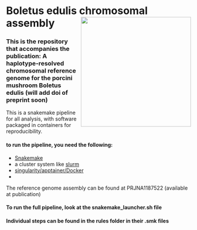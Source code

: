 # Boletus edulis chromosomal assembly <img src='https://github.com/user-attachments/assets/5d2d4735-d930-4a44-9abc-af66fcadc332' align="right" height="300" /></a>




### This is the repository that accompanies the publication: A haplotype-resolved chromosomal reference genome for the porcini mushroom Boletus edulis (will add doi of preprint soon)

This is a snakemake pipeline for all analysis, with software packaged in containers for reproducibility.

#### to run the pipeline, you need the following:
- [Snakemake](https://snakemake.readthedocs.io)
- a cluster system like [slurm](https://slurm.schedmd.com/documentation.html)
- [singularity/apptainer/Docker](https://apptainer.org/documentation/)
- 

The reference genome assembly can be found at PRJNA1187522 (available at publication)

#### To run the full pipeline, look at the snakemake_launcher.sh file



#### Individual steps can be found in the rules folder in their .smk files











